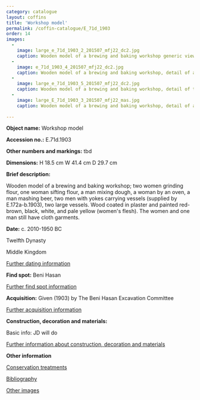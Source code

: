 ```yaml
---
category: catalogue
layout: coffins
title: 'Workshop model'
permalink: /coffin-catalogue/E_71d_1903
order: 14
images: 
  -
    image: large_e_71d_1903_2_201507_mfj22_dc2.jpg
    caption: Wooden model of a brewing and baking workshop generic view 
  -
    image: e_71d_1903_4_201507_mfj22_dc2.jpg
    caption: Wooden model of a brewing and baking workshop, detail of a man working with a pestle and mortar
  -
    image: large_e_71d_1903_5_201507_mfj22_dc2.jpg
    caption: Wooden model of a brewing and baking workshop, detail of two women are grinding flour
  -
    image: large_E_71d_1903_3_201507_mfj22_mas.jpg
    caption: Wooden model of a brewing and baking workshop, detail of a man mashing beer, two men with yokes carrying vessels
  
---
```


**Object name:** 
Workshop model

**Accession no.:** 
E.71d.1903

**Other numbers and markings:**
tbd

**Dimensions:** 
H 18.5 cm
W 41.4 cm
D 29.7 cm

**Brief description:** 

Wooden model of a brewing and baking workshop; two women grinding flour, one woman sifting flour, a man mixing dough, a woman by an oven, a man mashing beer, two men with yokes carrying vessels (supplied by E.172a-b.1903), two large vessels. Wood coated in plaster and painted red-brown, black, white, and pale yellow (women's flesh). The women and one man still have cloth garments.


**Date:**
c. 2010-1950 BC

Twelfth Dynasty 

Middle Kingdom

[Further dating information](/catalogue_extras/E_71d_1903_dating)

**Find spot:**
Beni Hasan

[Further find spot information](/catalogue_extras/E_71d_1903_findspot)

**Acquisition:**
Given (1903) by The Beni Hasan Excavation Committee

[Further acquisition information](/catalogue_extras/E_71d_1903_acquisition)

**Construction, decoration and materials:**

Basic info: JD will do

[Further information about construction, decoration and materials](/catalogue_extras/E_71d_1903_materials)


**Other information**

[Conservation treatments](/catalogue_extras/E_71d_1903_conservation)

[Bibliography](/catalogue_extras/E_71d_1903_bibliography)

[Other images](/catalogue_extras/E_71d_1903_imagesheet)


